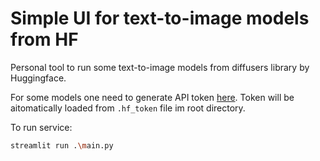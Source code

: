 # Simple UI for text-to-image models from HF

Personal tool to run some text-to-image models from diffusers library by Huggingface.

For some models one need to generate API token [here](https://huggingface.co/settings/tokens).
Token will be aitomatically loaded from `.hf_token` file im root directory.

To run service:
```bash
streamlit run .\main.py
```
